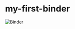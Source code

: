 # my-first-binder
[![Binder](https://mybinder.org/badge_logo.svg)](https://mybinder.org/v2/gh/xrblues/my-first-binder/master)
